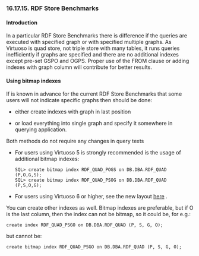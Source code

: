 <div id="rdfstorebenchmarks" class="section">

<div class="titlepage">

<div>

<div>

### 16.17.15. RDF Store Benchmarks

</div>

</div>

</div>

<div id="rdfstorebenchmarksintroduction" class="section">

<div class="titlepage">

<div>

<div>

#### Introduction

</div>

</div>

</div>

In a particular RDF Store Benchmarks there is difference if the queries
are executed with specified graph or with specified multiple graphs. As
Virtuoso is quad store, not triple store with many tables, it runs
queries inefficiently if graphs are specified and there are no
additional indexes except pre-set GSPO and OGPS. Proper use of the FROM
clause or adding indexes with graph column will contribute for better
results.

</div>

<div id="rdfstorebenchmarksindexusage" class="section">

<div class="titlepage">

<div>

<div>

#### Using bitmap indexes

</div>

</div>

</div>

If is known in advance for the current RDF Store Benchmarks that some
users will not indicate specific graphs then should be done:

<div class="itemizedlist">

- either create indexes with graph in last position

- or load everything into single graph and specify it somewhere in
  querying application.

</div>

Both methods do not require any changes in query texts

<div class="itemizedlist">

- For users using Virtuoso 5 is strongly recommended is the usage of
  additional bitmap indexes:

  ``` programlisting
  SQL> create bitmap index RDF_QUAD_POGS on DB.DBA.RDF_QUAD (P,O,G,S);
  SQL> create bitmap index RDF_QUAD_PSOG on DB.DBA.RDF_QUAD (P,S,O,G);
  ```

- For users using Virtuoso 6 or higher, see the new layout
  <a href="rdfperfrdfscheme.html" class="link"
  title="16.17.2. RDF Index Scheme">here</a> .

</div>

You can create other indexes as well. Bitmap indexes are preferable, but
if O is the last column, then the index can not be bitmap, so it could
be, for e.g.:

``` programlisting
create index RDF_QUAD_PSGO on DB.DBA.RDF_QUAD (P, S, G, O);
```

but cannot be:

``` programlisting
create bitmap index RDF_QUAD_PSGO on DB.DBA.RDF_QUAD (P, S, G, O);
```

</div>

</div>

